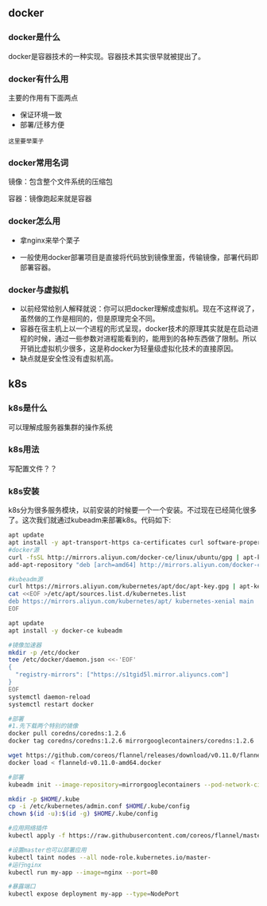 ##  docker

### docker是什么

docker是容器技术的一种实现。容器技术其实很早就被提出了。

### docker有什么用

主要的作用有下面两点

* 保证环境一致
* 部署/迁移方便

`这里要举栗子`

### docker常用名词

镜像：包含整个文件系统的压缩包

容器：镜像跑起来就是容器

### docker怎么用

* 拿nginx来举个栗子

* 一般使用docker部署项目是直接将代码放到镜像里面，传输镜像，部署代码即部署容器。

### docker与虚拟机

* 以前经常给别人解释就说：你可以把docker理解成虚拟机。现在不这样说了，虽然做的工作是相同的，但是原理完全不同。
* 容器在宿主机上以一个进程的形式呈现，docker技术的原理其实就是在启动进程的时候，通过一些参数对进程能看到的，能用到的各种东西做了限制。所以开销比虚拟机少很多，这是称docker为轻量级虚拟化技术的直接原因。
* 缺点就是安全性没有虚拟机高。

## k8s

### k8s是什么

可以理解成服务器集群的操作系统

### k8s用法

写配置文件？？

### k8s安装

k8s分为很多服务模块，以前安装的时候要一个一个安装。不过现在已经简化很多了。这次我们就通过kubeadm来部署k8s。代码如下:

```bash
apt update
apt install -y apt-transport-https ca-certificates curl software-properties-common
#docker源
curl -fsSL http://mirrors.aliyun.com/docker-ce/linux/ubuntu/gpg | apt-key add -
add-apt-repository "deb [arch=amd64] http://mirrors.aliyun.com/docker-ce/linux/ubuntu $(lsb_release -cs) stable"

#kubeadm源
curl https://mirrors.aliyun.com/kubernetes/apt/doc/apt-key.gpg | apt-key add - 
cat <<EOF >/etc/apt/sources.list.d/kubernetes.list
deb https://mirrors.aliyun.com/kubernetes/apt/ kubernetes-xenial main
EOF

apt update
apt install -y docker-ce kubeadm

#镜像加速器
mkdir -p /etc/docker
tee /etc/docker/daemon.json <<-'EOF'
{
  "registry-mirrors": ["https://s1tgid5l.mirror.aliyuncs.com"]
}
EOF
systemctl daemon-reload
systemctl restart docker

#部署
#1.先下载两个特别的镜像
docker pull coredns/coredns:1.2.6
docker tag coredns/coredns:1.2.6 mirrorgooglecontainers/coredns:1.2.6

wget https://github.com/coreos/flannel/releases/download/v0.11.0/flanneld-v0.11.0-amd64.docker
docker load < flanneld-v0.11.0-amd64.docker

#部署
kubeadm init --image-repository=mirrorgooglecontainers --pod-network-cidr=10.244.0.0/16

mkdir -p $HOME/.kube
cp -i /etc/kubernetes/admin.conf $HOME/.kube/config
chown $(id -u):$(id -g) $HOME/.kube/config

#应用网络插件
kubectl apply -f https://raw.githubusercontent.com/coreos/flannel/master/Documentation/kube-flannel.yml

#设置master也可以部署应用
kubectl taint nodes --all node-role.kubernetes.io/master-
#运行nginx
kubectl run my-app --image=nginx --port=80

#暴露端口
kubectl expose deployment my-app --type=NodePort
```


